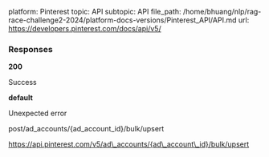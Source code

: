 platform: Pinterest
topic: API
subtopic: API
file_path: /home/bhuang/nlp/rag-race-challenge2-2024/platform-docs-versions/Pinterest_API/API.md
url: https://developers.pinterest.com/docs/api/v5/

### Responses

**200**

Success

**default**

Unexpected error

post/ad\_accounts/{ad\_account\_id}/bulk/upsert

https://api.pinterest.com/v5/ad\_accounts/{ad\_account\_id}/bulk/upsert